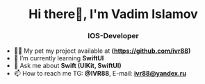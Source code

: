 <h1 align="center">Hi there👋, I'm Vadim Islamov</h1>
<h3 align="center">IOS-Developer</h3>

- 👨‍💻 My pet my project available at **(https://github.com/ivr88)**
- 🌱 I’m currently learning **SwiftUI**
- 💬 Ask me about **Swift (UIKit, SwiftUI)**
- 📫 How to reach me TG: **@IVR88**, E-mail: **ivr88@yandex.ru**
